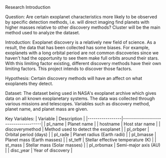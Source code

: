 Research Introduction

Question: Are certain exoplanet characteristics more likely to be observed by specific detection methods, i.e. will direct imaging find planets with higher masses relative to other discovery methods? Cluster will be the main method used to analyze the dataset.

Introduction: Exoplanet discovery is a relatively new field of science. As a result, the data that has been collected has some biases. For example, exoplanets with a long orbital period are not common discoveries since we haven't had the opportunity to see them make full orbits around their stars. With this limiting factor existing, different discovery methods have their own limiting factors. This project intends to discover those factors.

Hypothesis: Certain discovery methods will have an affect on what exoplanets they detect.

Dataset: The dataset being used in NASA's exoplanet archive which gives data on all known exoplanetary systems. The data was collected through various missions and telescopes. Variables such as discovery method, planet name, and planet mass are given.

Key Variables: 
| Variable        | Description                         |
|-----------------|-------------------------------------|
| pl_name         | Planet name                         |
| hostname        | Host star name                      |
| discoverymethod | Method used to detect the exoplanet |
| pl_orbper       | Orbital period (days)               |
| pl_rade         | Planet radius (Earth radii)         |
| pl_bmasse       | Planet mass (Earth masses)          |
| st_teff         | Stellar effective temperature (K)   |
| st_mass         | Stellar mass (Solar masses)         |
| pl_orbsmax      | Semi-major axis (AU)                |
| disc_year       | Year of discovery                   |
